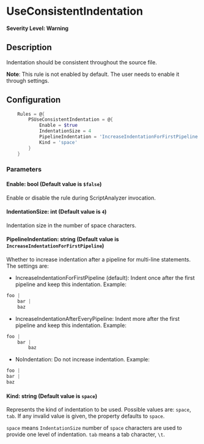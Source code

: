 # UseConsistentIndentation

**Severity Level: Warning**

## Description

Indentation should be consistent throughout the source file.

**Note**: This rule is not enabled by default. The user needs to enable it through settings.

## Configuration

```powershell
    Rules = @{
        PSUseConsistentIndentation = @{
            Enable = $true
            IndentationSize = 4
            PipelineIndentation = 'IncreaseIndentationForFirstPipeline'
            Kind = 'space'
        }
    }
```

### Parameters

#### Enable: bool (Default value is `$false`)

Enable or disable the rule during ScriptAnalyzer invocation.

#### IndentationSize: int (Default value is `4`)

Indentation size in the number of space characters.

#### PipelineIndentation: string (Default value is `IncreaseIndentationForFirstPipeline`)

Whether to increase indentation after a pipeline for multi-line statements. The settings are:

- IncreaseIndentationForFirstPipeline (default): Indent once after the first pipeline and keep this indentation. Example:
```powershell
foo |
    bar |
    baz
```
- IncreaseIndentationAfterEveryPipeline: Indent more after the first pipeline and keep this indentation. Example:
```powershell
foo |
    bar |
        baz
```
- NoIndentation: Do not increase indentation. Example:
```powershell
foo |
bar |
baz
```

#### Kind: string (Default value is `space`)

Represents the kind of indentation to be used. Possible values are: `space`, `tab`. If any invalid value is given, the property defaults to `space`.

`space` means `IndentationSize` number of `space` characters are used to provide one level of indentation.
`tab` means a tab character, `\t`.
